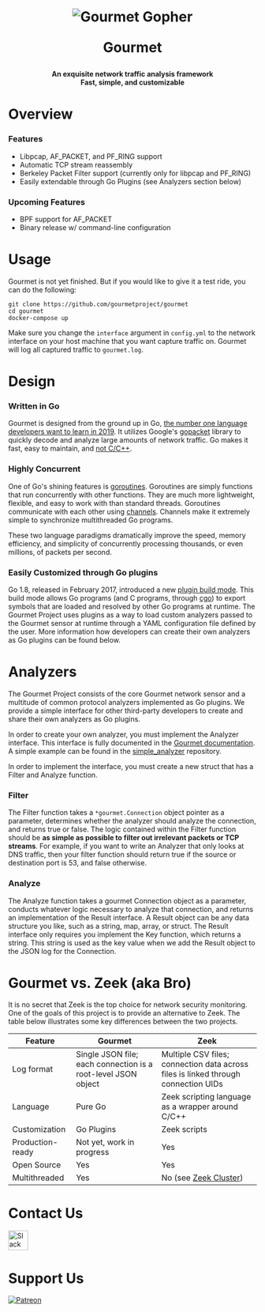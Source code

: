 <h1 align="center">

![Gourmet Gopher](https://raw.githubusercontent.com/gourmetproject/gourmet/master/gourmet.png)

Gourmet

</h1>
<h4 align="center">
	An exquisite network traffic analysis framework
	<br>
	Fast, simple, and customizable
</h4>

# Overview

### Features
- Libpcap, AF_PACKET, and PF_RING support
- Automatic TCP stream reassembly
- Berkeley Packet Filter support (currently only for libpcap and PF_RING)
- Easily extendable through Go Plugins (see Analyzers section below)

### Upcoming Features
- BPF support for AF_PACKET
- Binary release w/ command-line configuration

# Usage

Gourmet is not yet finished. But if you would like to give it a test ride, you can do the following:
```
git clone https://github.com/gourmetproject/gourmet
cd gourmet
docker-compose up
```
Make sure you change the `interface` argument in `config.yml` to the network interface on your host machine that you want
capture traffic on. Gourmet will log all captured traffic to `gourmet.log`.

# Design
### Written in Go
Gourmet is designed from the ground up in Go, [the number one language developers want to learn
in 2019](https://jaxenter.com/go-number-one-for-2019-hackerrank-report-155161.html). It utilizes
Google's [gopacket](https://github.com/google/gopacket) library to quickly decode and analyze
large amounts of network traffic. Go makes it fast, easy to maintain, and [not C/C++](http://trevorjim.com/c-and-c++-are-dead-like-cobol-in-2017/).

### Highly Concurrent
One of Go's shining features is [goroutines](https://golangbot.com/goroutines/). Goroutines are
simply functions that run concurrently with other functions. They are much more lightweight,
flexible, and easy to work with than standard threads. Goroutines communicate with each other using
[channels](https://golangbot.com/channels/). Channels make it extremely simple to synchronize multithreaded Go programs. 

These two language paradigms dramatically improve the speed, memory efficiency, and simplicity of concurrently processing 
thousands, or even millions, of packets per second.

### Easily Customized through Go plugins
Go 1.8, released in February 2017, introduced a new
[plugin build mode](https://golang.org/pkg/plugin/). This build mode allows Go programs (and C
programs, through [cgo](https://golang.org/cmd/cgo/)) to export symbols that are loaded and
resolved by other Go programs at runtime. The Gourmet Project uses plugins as a way to load custom
analyzers passed to the Gourmet sensor at runtime through a YAML configuration file defined by the
user. More information how developers can create their own analyzers as Go plugins can be found
below.

# Analyzers
The Gourmet Project consists of the core Gourmet network sensor and a multitude of common
protocol analyzers implemented as Go plugins. We provide a simple interface for other third-party
developers to create and share their own analyzers as Go plugins.

In order to create your own analyzer, you must implement the Analyzer interface. This interface is
fully documented in the
[Gourmet documentation](https://godoc.org/github.com/gourmetproject/gourmet#Analyzer). A simple
example can be found in the [simple_analyzer](https://github.com/gourmetproject/simple_analyzer)
repository.

In order to implement the interface, you must create a new struct that has a Filter and Analyze function.

### Filter
The Filter function takes a `*gourmet.Connection` object pointer as a parameter, determines
whether the analyzer should analyze the connection, and returns true or false. The logic contained
within the Filter function should be **as simple as possible to filter out irrelevant packets or
TCP streams**. For example, if you want to write an Analyzer that only looks at DNS traffic, then
your filter function should return true if the source or destination port is 53, and false
otherwise.

### Analyze
The Analyze function takes a gourmet Connection object as a parameter, conducts whatever logic
necessary to analyze that connection, and returns an implementation of the Result interface. A
Result object can be any data structure you like, such as a string, map, array, or struct. The
Result interface only requires you implement the Key function, which returns a string. This string
is used as the key value when we add the Result object to the JSON log for the Connection.

# Gourmet vs. Zeek (aka Bro)
It is no secret that Zeek is the top choice for network security monitoring.  One of the goals of
this project is to provide an alternative to Zeek. The table below illustrates some key differences
between the two projects.

| Feature          | Gourmet                                                       | Zeek                                                                           |
|------------------|---------------------------------------------------------------|------------------------------------------------------------------------------------|
| Log format       | Single JSON file; each connection is a root-level JSON object | Multiple CSV files; connection data across files is linked through connection UIDs |
| Language         | Pure Go                                                       | Zeek scripting language as a wrapper around C/C++                                   |
| Customization    | Go Plugins                                                    | Zeek scripts                                                                        |
| Production-ready | Not yet, work in progress                                     | Yes                                                                                |
| Open Source      | Yes                                                           | Yes                                                                                |
| Multithreaded    | Yes                                                           | No (see [Zeek Cluster](https://docs.zeek.org/en/stable/cluster/index.html))        |

# Contact Us

<a
href="https://join.slack.com/t/gourmetproject/shared_invite/enQtNzczMjQ4MzgzMTg5LTRjOTllNjc2MzNhMDQyNDdiMWQwZjQ5OTEwZDEyYjhiNWEwZjI3M2Y2MzExMGQ1ZjNkZjlkMjlkYTc3ZDZmN2Y">
	<img
		src="https://cdn.appstorm.net/web.appstorm.net/web/files/2013/10/slack_icon.png"
		alt="Slack icon"
		width="40"
	>
</a>

# Support Us

[![Patreon][patreon-badge]][patreon-link]

[patreon-badge]: https://img.shields.io/endpoint.svg?url=https%3A%2F%2Fshieldsio-patreon.herokuapp.com%2Fkvasirlabs&style=flat-round
[patreon-link]: https://patreon.com/kvasirlabs
